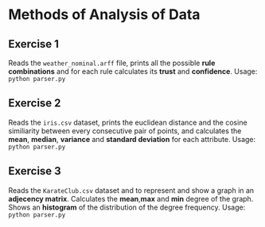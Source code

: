 # Methods of Analysis of Data

## Exercise 1

Reads the `weather_nominal.arff` file, prints all the possible **rule combinations** and for each rule calculates its **trust** and **confidence**. Usage: `python parser.py`

## Exercise 2

Reads the `iris.csv` dataset, prints the euclidean distance and the cosine similiarity between every consecutive pair of points, and calculates the **mean**, **median**, **variance** and **standard deviation** for each attribute. Usage: `python parser.py`

## Exercise 3

Reads the `KarateClub.csv` dataset and to represent and show a graph in an **adjecency matrix**. Calculates the **mean**,**max** and **min** degree of the graph. Shows an **histogram** of the distribution of the degree frequency. Usage: `python parser.py`
